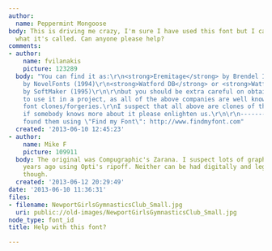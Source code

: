 ```yaml
---
author:
  name: Peppermint Mongoose
body: This is driving me crazy, I'm sure I have used this font but I can't remember
  what it's called. Can anyone please help?
comments:
- author:
    name: fvilanakis
    picture: 123289
  body: "You can find it as:\r\n<strong>Eremitage</strong> by Brendel Informatik (1994)\r\n<strong>Zapotec</strong>
    by NovelFonts (1994)\r\n<strong>Watford DB</strong> or <strong>Watford</strong>
    by SoftMaker (1995)\r\n\r\nbut you should be extra careful on obtaining a license
    to use it in a project, as all of the above companies are well known for their
    font clones/forgeries.\r\nI suspect that all above are clones of the original,
    if somebody knows more about it please enlighten us.\r\n\r\n------------------\r\nI
    found them using \"Find my Font\": http://www.findmyfont.com"
  created: '2013-06-10 12:45:23'
- author:
    name: Mike F
    picture: 109911
  body: The original was Compugraphic's Zarana. I suspect lots of graphics were done
    years ago using Opti's ripoff. Neither can be had digitally and legitimately today,
    though.
  created: '2013-06-12 20:29:49'
date: '2013-06-10 11:36:31'
files:
- filename: NewportGirlsGymnasticsClub_Small.jpg
  uri: public://old-images/NewportGirlsGymnasticsClub_Small.jpg
node_type: font_id
title: Help with this font?

---
```

